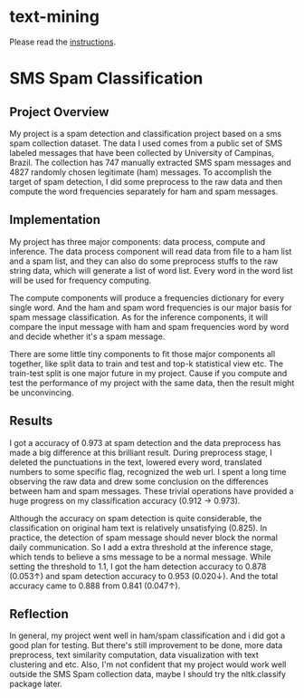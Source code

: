 # text-mining

Please read the [instructions](instructions.md).

# SMS Spam Classification

## Project Overview
My project is a spam detection and classification project based on a sms spam collection dataset.
The data I used comes from a public set of SMS labeled messages that have been collected by University of Campinas, Brazil.
The collection has 747 manually extracted SMS spam messages and 4827 randomly chosen legitimate (ham) messages.
To accomplish the target of spam detection, I did some preprocess to the raw data and then compute the word frequencies separately for ham and spam messages.

## Implementation
My project has three major components: data process, compute and inference. 
The data process component will read data from file to a ham list and a spam list,
and they can also do some preprocess stuffs to the raw string data, which will generate a list of word list.
Every word in the word list will be used for frequency computing.

The compute components will produce a frequencies dictionary for every single word.
And the ham and spam word frequencies is our major basis for spam message classification.
As for the inference components, it will compare the input message with ham and spam frequencies word by word and decide whether it's a spam message.

There are some little tiny components to fit those major components all together, like split data to train and test and top-k statistical view etc.
The train-test split is one major future in my project. 
Cause if you compute and test the performance of my project with the same data, then the result might be unconvincing.

## Results
I got a accuracy of 0.973 at spam detection and the data preprocess has made a big difference at this brilliant result.
During preprocess stage, I deleted the punctuations in the text, lowered every word,
translated numbers to some specific flag, recognized the web url.
I spent a long time observing the raw data and drew some conclusion on the differences between ham and spam messages.
These trivial operations have provided a huge progress on my classification accuracy (0.912 -> 0.973).

Although the accuracy on spam detection is quite considerable, the classification on original ham text is relatively unsatisfying (0.825).
In practice, the detection of spam message should never block the normal daily communication.
So I add a extra threshold at the inference stage, which tends to believe a sms message to be a normal message.
While setting the threshold to 1.1, I got the ham detection accuracy to 0.878 (0.053↑) and spam detection accuracy to 0.953 (0.020↓).
And the total accuracy came to 0.888 from 0.841 (0.047↑).

## Reflection
In general, my project went well in ham/spam classification and i did got a good plan for testing.
But there's still improvement to be done, more data preprocess, text similarity computation, data visualization with text clustering and etc.
Also, I'm not confident that my project would work well outside the SMS Spam collection data, maybe I should try the nltk.classify package later.
